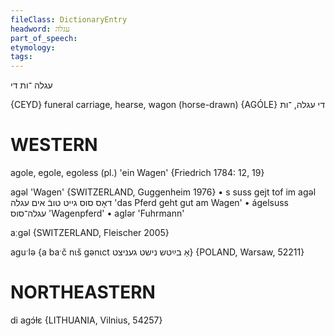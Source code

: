 ```yaml
---
fileClass: DictionaryEntry
headword: עגלה
part_of_speech: 
etymology: 
tags: 
---
```

עגלה
־ות
די

{CEYD}
funeral carriage, hearse, wagon (horse-drawn) {AGÓLE} די עגלה, ־ות

WESTERN
========

agole, egole, egoless (pl.) 'ein Wagen' {Friedrich 1784: 12, 19}

agəl 'Wagen' {SWITZERLAND, Guggenheim 1976}
	•	s suss gejt tof im agəl דאָס סוס גייט טובֿ אים עגלה 'das Pferd geht gut am Wagen'
	•	ágelsuss עגלה־סוס 'Wagenpferd'
	•	aglər 'Fuhrmann'

aːgəl {SWITZERLAND, Fleischer 2005}

aguˑlə {a baˑč nɩš gənɩct אַ בײַטש נישט געניצט} {POLAND, Warsaw, 52211}

NORTHEASTERN
==============

di agɔ́ɫɛ {LITHUANIA, Vilnius, 54257}